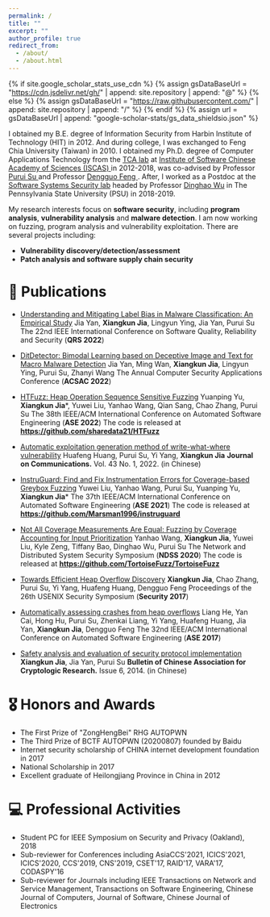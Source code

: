 ```yaml
---
permalink: /
title: ""
excerpt: ""
author_profile: true
redirect_from: 
  - /about/
  - /about.html
---
```


{% if site.google_scholar_stats_use_cdn %}
{% assign gsDataBaseUrl = "https://cdn.jsdelivr.net/gh/" | append: site.repository | append: "@" %}
{% else %}
{% assign gsDataBaseUrl = "https://raw.githubusercontent.com/" | append: site.repository | append: "/" %}
{% endif %}
{% assign url = gsDataBaseUrl | append: "google-scholar-stats/gs_data_shieldsio.json" %}

<span class='anchor' id='about-me'></span>
I obtained my B.E. degree of Information Security from Harbin Institute of Technology (HIT) in 2012. And during college, I was exchanged to Feng Chia University (Taiwan) in 2010.
I obtained my Ph.D. degree of Computer Applications Technology from the <a href="http://tca.iscas.ac.cn/">TCA lab</a> at <a href="http://english.is.cas.cn/"> Institute of Software Chinese Academy of Sciences (ISCAS) </a> in 2012-2018,
was co-advised by Professor <a href="https://dblp.org/pers/hd/s/Su:Purui"> Purui Su </a> and Professor <a href="https://dblp.uni-trier.de/pers/hd/f/Feng:Dengguo"> Dengguo Feng </a>. After, I worked as a Postdoc at the <a href="https://plato.ist.psu.edu/">Software Systems Security lab</a> headed by Professor <a href="https://faculty.ist.psu.edu/wu/">Dinghao Wu</a> in The Pennsylvania State University (PSU) in 2018-2019.<br>

<p>
My research interests focus on <b> software security</b>, including <b>program analysis</b>, <b>vulnerability analysis</b> and <b>malware detection</b>.
I am now working on fuzzing, program analysis and vulnerability exploitation. There are several projects including: 
</p>
<div>
<ul>                  
<li><b>Vulnerability discovery/detection/assessment</b></li>
<li><b>Patch analysis and software supply chain security</b></li>
</ul>
</div>


<!--# 🔥 News
- *2022.02*: &nbsp;🎉 -->

# 📝 Publications 

<!-- 2022 --> 
- [Understanding and Mitigating Label Bias in Malware Classification: An Empirical Study](https://openaccess.thecvf.com/content_cvpr_2016/papers/He_Deep_Residual_Learning_CVPR_2016_paper.pdf)
Jia Yan, **Xiangkun Jia**, Lingyun Ying, Jia Yan, Purui Su
The 22nd IEEE International Conference on Software Quality, Reliability and Security (<b>QRS 2022</b>)

- [DitDetector: Bimodal Learning based on Deceptive Image and Text for Macro Malware Detection](https://openaccess.thecvf.com/content_cvpr_2016/papers/He_Deep_Residual_Learning_CVPR_2016_paper.pdf)
Jia Yan, Ming Wan, **Xiangkun Jia**, Lingyun Ying, Purui Su, Zhanyi Wang
The Annual Computer Security Applications Conference (<b>ACSAC 2022</b>)

- [HTFuzz: Heap Operation Sequence Sensitive Fuzzing](https://openaccess.thecvf.com/content_cvpr_2016/papers/He_Deep_Residual_Learning_CVPR_2016_paper.pdf)
Yuanping Yu, **Xiangkun Jia***, Yuwei Liu, Yanhao Wang, Qian Sang, Chao Zhang, Purui Su
The 38th IEEE/ACM International Conference on Automated Software Engineering (<b>ASE 2022</b>)
The code is released at <b>https://github.com/sharedata21/HTFuzz</b>

- [Automatic exploitation generation method of write-what-where vulnerability](https://openaccess.thecvf.com/content_cvpr_2016/papers/He_Deep_Residual_Learning_CVPR_2016_paper.pdf)
Huafeng Huang, Purui Su, Yi Yang, **Xiangkun Jia**
<b>Journal on Communications.</b> Vol. 43 No. 1, 2022. (in Chinese)
<!-- 2022 --> 

<!-- 2021 -->
- [InstruGuard: Find and Fix Instrumentation Errors for Coverage-based Greybox Fuzzing](https://openaccess.thecvf.com/content_cvpr_2016/papers/He_Deep_Residual_Learning_CVPR_2016_paper.pdf)
Yuwei Liu, Yanhao Wang, Purui Su, Yuanping Yu, **Xiangkun Jia***
The 37th IEEE/ACM International Conference on Automated Software Engineering (<b>ASE 2021</b>)
The code is released at <b>https://github.com/Marsman1996/instruguard</b>

<!-- 2021 -->

<!-- 2020 --> 
- [Not All Coverage Measurements Are Equal: Fuzzing by Coverage Accounting for Input Prioritization](https://openaccess.thecvf.com/content_cvpr_2016/papers/He_Deep_Residual_Learning_CVPR_2016_paper.pdf)
Yanhao Wang, **Xiangkun Jia**, Yuwei Liu, Kyle Zeng, Tiffany Bao, Dinghao Wu, Purui Su
The Network and Distributed System Security Symposium (<b>NDSS 2020</b>) 
The code is released at <b>https://github.com/TortoiseFuzz/TortoiseFuzz</b>
<!-- 2020 --> 

<!-- phd --> 
- [Towards Efficient Heap Overflow Discovery](https://openaccess.thecvf.com/content_cvpr_2016/papers/He_Deep_Residual_Learning_CVPR_2016_paper.pdf)
**Xiangkun Jia**, Chao Zhang, Purui Su, Yi Yang, Huafeng Huang, Dengguo Feng
Proceedings of the 26th USENIX Security Symposium (<b>Security 2017</b>)

- [Automatically assessing crashes from heap overflows](https://openaccess.thecvf.com/content_cvpr_2016/papers/He_Deep_Residual_Learning_CVPR_2016_paper.pdf)
Liang He, Yan Cai, Hong Hu, Purui Su, Zhenkai Liang, Yi Yang, Huafeng Huang, Jia Yan, **Xiangkun Jia**, Dengguo Feng
The 32nd IEEE/ACM International Conference on Automated Software Engineering (<b>ASE 2017</b>)

- [Safety analysis and evaluation of security protocol implementation](https://openaccess.thecvf.com/content_cvpr_2016/papers/He_Deep_Residual_Learning_CVPR_2016_paper.pdf)
**Xiangkun Jia**, Jia Yan, Purui Su
<b>Bulletin of Chinese Association for Cryptologic Research.</b> Issue 6, 2014. (in Chinese)
<!-- phd --> 

# 🎖 Honors and Awards
- The First Prize of "ZongHengBei" RHG AUTOPWN
- The Third Prize of BCTF AUTOPWN (20200807) founded by Baidu
- Internet security scholarship of CHINA internet development foundation in 2017
- National Scholarship in 2017
- Excellent graduate of Heilongjiang Province in China in 2012


# 💻 Professional Activities
- Student PC for IEEE Symposium on Security and Privacy (Oakland), 2018
- Sub-reviewer for Conferences including AsiaCCS'2021, ICICS'2021, ICICS'2020, CCS'2019, CNS'2019, CSET'17, RAID'17, VARA'17, CODASPY'16
- Sub-reviewer for Journals including IEEE Transactions on Network and Service Management, Transactions on Software Engineering, Chinese Journal of Computers, Journal of Software, Chinese Journal of Electronics